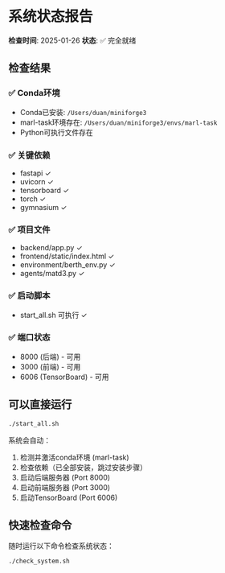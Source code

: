 # 系统状态报告

**检查时间**: 2025-01-26
**状态**: ✅ 完全就绪

## 检查结果

### ✅ Conda环境
- Conda已安装: `/Users/duan/miniforge3`
- marl-task环境存在: `/Users/duan/miniforge3/envs/marl-task`
- Python可执行文件存在

### ✅ 关键依赖
- fastapi ✓
- uvicorn ✓
- tensorboard ✓
- torch ✓
- gymnasium ✓

### ✅ 项目文件
- backend/app.py ✓
- frontend/static/index.html ✓
- environment/berth_env.py ✓
- agents/matd3.py ✓

### ✅ 启动脚本
- start_all.sh 可执行 ✓

### ✅ 端口状态
- 8000 (后端) - 可用
- 3000 (前端) - 可用
- 6006 (TensorBoard) - 可用

## 可以直接运行

```bash
./start_all.sh
```

系统会自动：
1. 检测并激活conda环境 (marl-task)
2. 检查依赖（已全部安装，跳过安装步骤）
3. 启动后端服务器 (Port 8000)
4. 启动前端服务器 (Port 3000)
5. 启动TensorBoard (Port 6006)

## 快速检查命令

随时运行以下命令检查系统状态：
```bash
./check_system.sh
```
